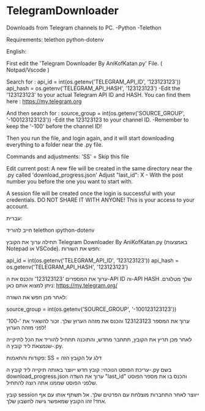 # TelegramDownloader
Downloads from Telegram channels to PC. -Python -Telethon


Requirements:
telethon
python-dotenv




English:

First edit the 'Telegram Downloader By AniKofKatan.py' File. ( Notpad/Vscode )

Search for :
api_id = int(os.getenv('TELEGRAM_API_ID', '123123123'))
api_hash = os.getenv('TELEGRAM_API_HASH', '123123123')
-Edit the '123123123' to your actual Telegram API ID and HASH.
You can find them here : https://my.telegram.org

And then search for :
source_group = int(os.getenv('SOURCE_GROUP', '-100123123123'))
-Edit the 123123123 to your channel ID.
-Remember to keep the '-100' before the channel ID!

Then you run the file, and login again, and it will start downloading everything to a folder near the .py file.

Commands and adjustments:
'SS' = Skip this file

Edit current post:
A new file will be created in the same directory near the .py called 'download_progress.json'
Adjust "last_id": X - With the post number you before the one you want to start with.


A session file will be created once the login is successful with your credentials. DO NOT SHARE IT WITH ANYONE! This is your access to your account.


עברית:

חייב להוריד telethon וpython-dotenv


תחילה ערוך את הקובץ Telegram Downloader By AniKofKatan.py (באמצעות Notepad או VSCode).
חפש את השורות:

api_id = int(os.getenv('TELEGRAM_API_ID', '123123123'))
api_hash = os.getenv('TELEGRAM_API_HASH', '123123123')

ערוך את המספרים '123123123' והכנס את ה-API ID וה-API HASH שלך מטלגרם.
ניתן למצוא אותם כאן: https://my.telegram.org/

לאחר מכן חפש את השורה:

source_group = int(os.getenv('SOURCE_GROUP', '-100123123123'))

ערוך את המספר 123123123 והכנס את מזהה הערוץ שלך.
זכור להשאיר את '-100' לפני מזהה הערוץ!

לאחר מכן תריץ את הקובץ, תתחבר מחדש, והתוכנה תתחיל להוריד את הכל לתיקייה שנמצאת ליד קובץ ה-.py.

פקודות והתאמות:
SS = דלג על הקובץ הזה

עריכת הפוסט הנוכחי:
קובץ חדש ייווצר באותה תיקייה ליד קובץ ה-.py בשם download_progress.json
ערוך את השדה "last_id" והכנס בו את מספר הפוסט שלפני הפוסט שממנו אתה רוצה להתחיל.

קובץ session ייווצר לאחר התחברות מוצלחת עם הפרטים שלך.
אל תשתף אותו עם אף אחד! זהו הקובץ שמאפשר גישה לחשבון שלך.




